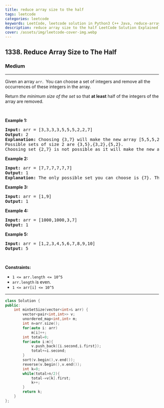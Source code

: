 ```yaml
---
title: reduce array size to the half
tags: leetcode
categories: leetcode
keywords: LeetCode, leetcode solution in Python3 C++ Java, reduce-array-size-to-the-half solution
description: reduce array size to the half LeetCode Solution Explained
cover: /assets/img/leetcode-cover-img.webp
---
```



<h2>1338. Reduce Array Size to The Half</h2><h3>Medium</h3><hr><div><p>Given an array <code>arr</code>.&nbsp; You can choose a set of integers and remove all the occurrences of these integers in the array.</p>

<p>Return <em>the minimum size of the set</em> so that <strong>at least</strong> half of the integers of the array are removed.</p>

<p>&nbsp;</p>
<p><strong>Example 1:</strong></p>

<pre><strong>Input:</strong> arr = [3,3,3,3,5,5,5,2,2,7]
<strong>Output:</strong> 2
<strong>Explanation:</strong> Choosing {3,7} will make the new array [5,5,5,2,2] which has size 5 (i.e equal to half of the size of the old array).
Possible sets of size 2 are {3,5},{3,2},{5,2}.
Choosing set {2,7} is not possible as it will make the new array [3,3,3,3,5,5,5] which has size greater than half of the size of the old array.
</pre>

<p><strong>Example 2:</strong></p>

<pre><strong>Input:</strong> arr = [7,7,7,7,7,7]
<strong>Output:</strong> 1
<strong>Explanation:</strong> The only possible set you can choose is {7}. This will make the new array empty.
</pre>

<p><strong>Example 3:</strong></p>

<pre><strong>Input:</strong> arr = [1,9]
<strong>Output:</strong> 1
</pre>

<p><strong>Example 4:</strong></p>

<pre><strong>Input:</strong> arr = [1000,1000,3,7]
<strong>Output:</strong> 1
</pre>

<p><strong>Example 5:</strong></p>

<pre><strong>Input:</strong> arr = [1,2,3,4,5,6,7,8,9,10]
<strong>Output:</strong> 5
</pre>

<p>&nbsp;</p>
<p><strong>Constraints:</strong></p>

<ul>
	<li><code>1 &lt;= arr.length &lt;= 10^5</code></li>
	<li><code>arr.length</code> is even.</li>
	<li><code>1 &lt;= arr[i] &lt;= 10^5</code></li>
</ul></div>

---




```cpp
class Solution {
public:
    int minSetSize(vector<int>& arr) {
        vector<pair<int,int>> v;
        unordered_map<int,int> m;
        int n=arr.size();
        for(auto i: arr)
            m[i]++;
        int total=0;
        for(auto i:m){
            v.push_back({i.second,i.first});
            total+=i.second;
        }
        sort(v.begin(),v.end());
        reverse(v.begin(),v.end());
        int k=0;
        while(total>n/2){
            total-=v[k].first;
            k++;
        }
        return k;
    }
};
```
